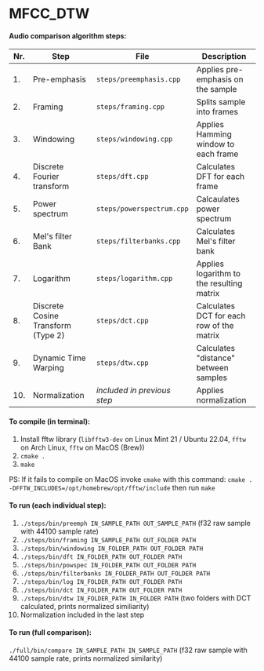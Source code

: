 # MFCC_DTW
#### Audio comparison algorithm steps:
| Nr. | Step                              | File                        | Description                               |
| --- | --------------------------------- | --------------------------- | ----------------------------------------- |
| 1.  | Pre-emphasis                      | `steps/preemphasis.cpp`     | Applies pre-emphasis on the sample        |
| 2.  | Framing                           | `steps/framing.cpp`         | Splits sample into frames                 |
| 3.  | Windowing                         | `steps/windowing.cpp`       | Applies Hamming window to each frame      |
| 4.  | Discrete Fourier transform        | `steps/dft.cpp`             | Calculates DFT for each frame             |
| 5.  | Power spectrum                    | `steps/powerspectrum.cpp`   | Calcaulates power spectrum                |
| 6.  | Mel's filter Bank                 | `steps/filterbanks.cpp`     | Calculates Mel's filter bank              |
| 7.  | Logarithm                         | `steps/logarithm.cpp`       | Applies logarithm to the resulting matrix |
| 8.  | Discrete Cosine Transform (Type 2)| `steps/dct.cpp`             | Calculates DCT for each row of the matrix |
| 9.  | Dynamic Time Warping              | `steps/dtw.cpp`             | Calculates "distance" between samples     |
| 10. | Normalization                     | *included in previous step* | Applies normalization                     |

#### To compile (in terminal):
1. Install fftw library (`libfftw3-dev` on Linux Mint 21 / Ubuntu 22.04, `fftw` on Arch Linux, `fftw` on MacOS (Brew))
2. `cmake .`
3. `make`

PS: If it fails to compile on MacOS invoke `cmake` with this command: `cmake . -DFFTW_INCLUDES=/opt/homebrew/opt/fftw/include` then run `make`

#### To run (each individual step):
1. `./steps/bin/preemph IN_SAMPLE_PATH OUT_SAMPLE_PATH` (f32 raw sample with 44100 sample rate)
2. `./steps/bin/framing IN_SAMPLE_PATH OUT_FOLDER PATH`
3. `./steps/bin/windowing IN_FOLDER_PATH OUT_FOLDER PATH`
4. `./steps/bin/dft IN_FOLDER_PATH OUT_FOLDER PATH`
5. `./steps/bin/powspec IN_FOLDER_PATH OUT_FOLDER PATH`
6. `./steps/bin/filterbanks IN_FOLDER_PATH OUT_FOLDER PATH`
7. `./steps/bin/log IN_FOLDER_PATH OUT_FOLDER PATH`
8. `./steps/bin/dct IN_FOLDER_PATH OUT_FOLDER PATH`
9. `./steps/bin/dtw IN_FOLDER_PATH IN_FOLDER PATH` (two folders with DCT calculated, prints normalized similiarity)
10. Normalization included in the last step

#### To run (full comparison):
`./full/bin/compare IN_SAMPLE_PATH IN_SAMPLE_PATH` (f32 raw sample with 44100 sample rate, prints normalized similarity)
